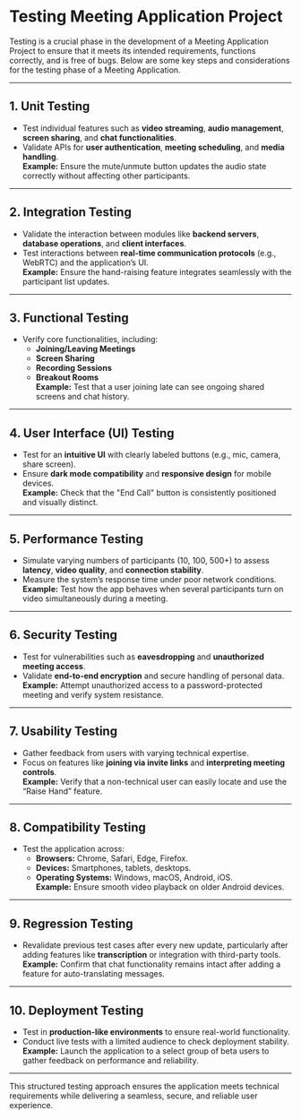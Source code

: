 # Testing Meeting Application Project

Testing is a crucial phase in the development of a Meeting Application Project to ensure that it meets its intended requirements, functions correctly, and is free of bugs. Below are some key steps and considerations for the testing phase of a Meeting Application.

---

## 1. Unit Testing
- Test individual features such as **video streaming**, **audio management**, **screen sharing**, and **chat functionalities**.
- Validate APIs for **user authentication**, **meeting scheduling**, and **media handling**.  
**Example:** Ensure the mute/unmute button updates the audio state correctly without affecting other participants.

---

## 2. Integration Testing
- Validate the interaction between modules like **backend servers**, **database operations**, and **client interfaces**.
- Test interactions between **real-time communication protocols** (e.g., WebRTC) and the application’s UI.  
**Example:** Ensure the hand-raising feature integrates seamlessly with the participant list updates.

---

## 3. Functional Testing
- Verify core functionalities, including:
  - **Joining/Leaving Meetings**
  - **Screen Sharing**
  - **Recording Sessions**
  - **Breakout Rooms**  
**Example:** Test that a user joining late can see ongoing shared screens and chat history.

---

## 4. User Interface (UI) Testing
- Test for an **intuitive UI** with clearly labeled buttons (e.g., mic, camera, share screen).
- Ensure **dark mode compatibility** and **responsive design** for mobile devices.  
**Example:** Check that the "End Call" button is consistently positioned and visually distinct.

---

## 5. Performance Testing
- Simulate varying numbers of participants (10, 100, 500+) to assess **latency**, **video quality**, and **connection stability**.
- Measure the system’s response time under poor network conditions.  
**Example:** Test how the app behaves when several participants turn on video simultaneously during a meeting.

---

## 6. Security Testing
- Test for vulnerabilities such as **eavesdropping** and **unauthorized meeting access**.
- Validate **end-to-end encryption** and secure handling of personal data.  
**Example:** Attempt unauthorized access to a password-protected meeting and verify system resistance.

---

## 7. Usability Testing
- Gather feedback from users with varying technical expertise.
- Focus on features like **joining via invite links** and **interpreting meeting controls**.  
**Example:** Verify that a non-technical user can easily locate and use the “Raise Hand” feature.

---

## 8. Compatibility Testing
- Test the application across:
  - **Browsers:** Chrome, Safari, Edge, Firefox.
  - **Devices:** Smartphones, tablets, desktops.
  - **Operating Systems:** Windows, macOS, Android, iOS.  
**Example:** Ensure smooth video playback on older Android devices.

---

## 9. Regression Testing
- Revalidate previous test cases after every new update, particularly after adding features like **transcription** or integration with third-party tools.  
**Example:** Confirm that chat functionality remains intact after adding a feature for auto-translating messages.

---

## 10. Deployment Testing
- Test in **production-like environments** to ensure real-world functionality.
- Conduct live tests with a limited audience to check deployment stability.  
**Example:** Launch the application to a select group of beta users to gather feedback on performance and reliability.

---

This structured testing approach ensures the application meets technical requirements while delivering a seamless, secure, and reliable user experience.
